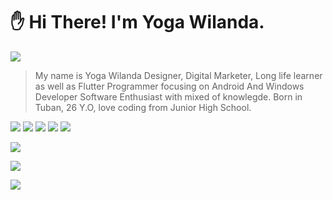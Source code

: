 # :raised_hand: Hi There! I'm Yoga Wilanda.



<!-- 
![](https://github.com/yogawilanda/yogawilanda/blob/main/Github%20Introductory.png)
-->

![](https://thumbs.gfycat.com/EvilFeistyBinturong.webp)



> My name is Yoga Wilanda
> Designer, Digital Marketer, Long life learner as well as Flutter Programmer focusing on Android And Windows Developer 
> Software Enthusiast with mixed of knowlegde.
> Born in Tuban, 26 Y.O, love
> coding from Junior High School.

<!--
> already handle 35+ websites
> with 4 years professional
> experience. love challenge and
> new / strange things. currently
> focused on learning AI,
> especially machine learning.
-->


[![](https://img.shields.io/badge/Gmail-D14836?style=for-the-badge&logo=gmail&logoColor=white)](mailto:eayogawilanda@gmail.com)
[![](https://img.shields.io/badge/website-000000?style=for-the-badge&logo=About.me&logoColor=white)]()
[![](https://img.shields.io/badge/WhatsApp-25D366?style=for-the-badge&logo=whatsapp&logoColor=white)](https://wa.me/6281357628869)
[![](https://img.shields.io/badge/GitHub-100000?style=for-the-badge&logo=github&logoColor=white)](https://github.com/yogawilanda)
[![](https://img.shields.io/badge/LinkedIn-0077B5?style=for-the-badge&logo=linkedin&logoColor=white)](https://www.linkedin.com/in/e-a-yoga-wilanda-897520194)


![](https://thumbs.gfycat.com/VictoriousAmusedBullfrog.webp)



![](https://thumbs.gfycat.com/DrearyFamousBlueshark.webp)

![](https://komarev.com/ghpvc/?username=yogawilanda)

<!--
**yogawilanda/yogawilanda** is a ✨ _special_ ✨ repository because its `README.md` (this file) appears on your GitHub profile.

Here are some ideas to get you started:

- 🔭 I’m currently working on ...
- 🌱 I’m currently learning ...
- 👯 I’m looking to collaborate on ...
- 🤔 I’m looking for help with ...
- 💬 Ask me about ...
- 📫 How to reach me: ...
- 😄 Pronouns: ...
- ⚡ Fun fact: ...
-->
